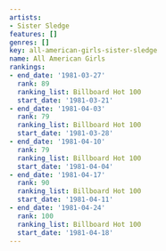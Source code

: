```yaml
---
artists:
- Sister Sledge
features: []
genres: []
key: all-american-girls-sister-sledge
name: All American Girls
rankings:
- end_date: '1981-03-27'
  rank: 89
  ranking_list: Billboard Hot 100
  start_date: '1981-03-21'
- end_date: '1981-04-03'
  rank: 79
  ranking_list: Billboard Hot 100
  start_date: '1981-03-28'
- end_date: '1981-04-10'
  rank: 79
  ranking_list: Billboard Hot 100
  start_date: '1981-04-04'
- end_date: '1981-04-17'
  rank: 90
  ranking_list: Billboard Hot 100
  start_date: '1981-04-11'
- end_date: '1981-04-24'
  rank: 100
  ranking_list: Billboard Hot 100
  start_date: '1981-04-18'
---
```


